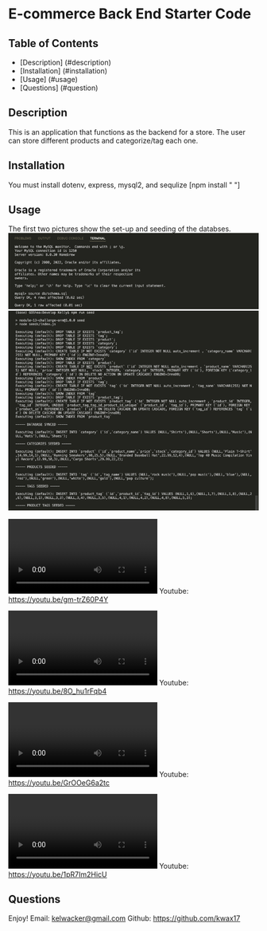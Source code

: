 # E-commerce Back End Starter Code

## Table of Contents
- [Description] (#description)
- [Installation] (#installation)
- [Usage] (#usage)
- [Questions] (#question)

## Description
This is an application that functions as the backend for a store.  The user can store different products and categorize/tag each one.

## Installation
You must install dotenv, express, mysql2, and sequlize [npm install " "]

## Usage
The first two pictures show the set-up and seeding of the databses.
![Picture showing setup](./images/db-setup.png)
![Picture showing seeding](./images/db-seed.png)

![Video showing get routes](./images/get-routes.mov)
Youtube: https://youtu.be/gm-trZ60P4Y

![Video showing category routes](./images/category-routes.mov)
Youtube: https://youtu.be/8O_hu1rFqb4

![Video showing tag routes](./images/tag-routes.mov)
Youtube: https://youtu.be/GrOOeG6a2tc

![Video showing product routes](./images/product-routes.mov)
Youtube: https://youtu.be/1pR7Im2HicU

## Questions
Enjoy!
Email: kelwacker@gmail.com
Github: https://github.com/kwax17